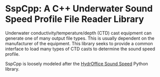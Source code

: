 # SspCpp: A C++ Underwater Sound Speed Profile File Reader Library

Underwater conductivity/temperature/depth (CTD) cast equipment can generate one of many output file
types. This is usually dependent on the manufacturer of the equipment. This library seeks to provide
a common interface to load many types of CTD casts to determine the sound speed profile.

SspCpp is loosely modeled after the [HydrOffice Sound Speed](https://github.com/hydroffice/hyo2_soundspeed)
Python library.